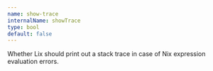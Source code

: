 ```yaml
---
name: show-trace
internalName: showTrace
type: bool
default: false
---
```

Whether Lix should print out a stack trace in case of Nix
expression evaluation errors.

